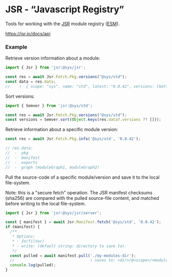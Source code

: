 # JSR - “Javascript Registry”
Tools for working with the [JSR](https://jsr.io/docs/api) module 
registry ([ESM](https://ecma-international.org/publications-and-standards/standards/ecma-262/)).

https://jsr.io/docs/api

### Example
Retrieve version information about a module:
```ts
import { Jsr } from 'jsr:@sys/jsr';

const res = await Jsr.Fetch.Pkg.versions("@sys/std");
const data = res.data; 
//    ↑  { scope: "sys", name: "std", latest: "0.0.42", versions: [Getter] }
```

Sort versions:
```ts
import { Semver } from 'jsr:@sys/std';

const res = await Jsr.Fetch.Pkg.versions("@sys/std");
const versions = Semver.sort(Object.keys(res.data?.versions ?? []));
```

Retrieve information about a specific module version:
```ts
const res = await Jsr.Fetch.Pkg.info('@sys/std', '0.0.42');

// res.data:
//  -  pkg
//  -  manifest
//  -  exports
//  -  graph (moduleGraph1, moduleGraph2)
```

Pull the source-code of a specific module/version and save it to the local file-system.

Note: this is a "secure fetch" operation. The JSR manifest checksums (sha256) are compared with
the pulled source-file content, and matched before writing to the local file-system.

```ts
import { Jsr } from 'jsr:@sys/jsr/server';

const { manifest } = await Jsr.Manifest.fetch('@sys/std', '0.0.42');
if (manifest) {
  /**
   * Options:
   * - ƒn(filter)
   * - write: (default string: directory to save to).
   */
  const pulled = await manifest.pull('./my-modules-dir'); 
  //                                 ↑ saves to: <dir>/@<scope>/<module-name>
  console.log(pulled);
}

```

